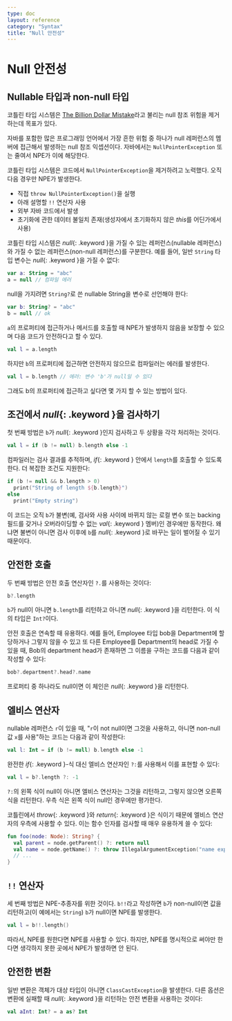 ```yaml
---
type: doc
layout: reference
category: "Syntax"
title: "Null 안전성"
---
```


# Null 안전성

## Nullable 타입과 non-null 타입

코틀린 타입 시스템은 [The Billion Dollar Mistake](http://en.wikipedia.org/wiki/Tony_Hoare#Apologies_and_retractions)라고 불리는 null 참조 위험을 제거하는데 목표가 있다.

자바를 포함한 많은 프로그래밍 언어에서 가장 흔한 위험 중 하나가 null 레퍼런스의 멤버에 접근해서 발생하는 null 참조 익셉션이다.
자바에서는 `NullPointerException` 또는 줄여서 NPE가 이에 해당한다.

코틀린 타입 시스템은 코드에서 `NullPointerException`을 제거하려고 노력했다. 오직 다음 경우만 NPE가 발생한다.

* 직접 `throw NullPointerException()`을 실행
* 아래 설명할 `!!` 연산자 사용
* 외부 자바 코드에서 발생
* 초기화에 관한 데이터 불일치 존재(생성자에서 초기화하지 않은 *this*를 어딘가에서 사용)

코틀린 타입 시스템은 *null*{: .keyword }을 가질 수 있는 레퍼런스(nullable 레퍼런스)와 가질 수 없는 레퍼런스(non-null 레퍼런스)를 구분한다.
예를 들어, 일반 `String` 타입 변수는 *null*{: .keyword }을 가질 수 없다:

``` kotlin
var a: String = "abc"
a = null // 컴파일 에러
```

null을 가지려면 `String?`로 쓴 nullable String을 변수로 선언해야 한다:

``` kotlin
var b: String? = "abc"
b = null // ok
```

`a`의 프로퍼티에 접근하거나 메서드를 호출할 때 NPE가 발생하지 않음을 보장할 수 있으며 다음 코드가 안전하다고 할 수 있다.

``` kotlin
val l = a.length
```

하지만 `b`의 프로퍼티에 접근하면 안전하지 않으므로 컴파일러는 에러를 발생한다.

``` kotlin
val l = b.length // 에러: 변수 'b'가 null일 수 있다
```

그래도 b의 프로퍼티에 접근하고 싶다면 몇 가지 할 수 있는 방법이 있다.

## 조건에서 *null*{: .keyword }을 검사하기

첫 번째 방법은 `b`가 *null*{: .keyword }인지 검사하고 두 상황을 각각 처리하는 것이다.

``` kotlin
val l = if (b != null) b.length else -1
```

컴파일러는 검사 결과를 추적하며, *if*{: .keyword } 안에서 `length`를 호출할 수 있도록 한다.
더 복잡한 조건도 지원한다:

``` kotlin
if (b != null && b.length > 0)
  print("String of length ${b.length}")
else
  print("Empty string")
```

이 코드는 오직 `b`가 불변(예, 검사와 사용 사이에 바뀌지 않는 로컬 변수 또는 backing 필드를 갖거나 오버라이딩할 수 없는 *val*{: .keyword } 멤버)인 경우에만 동작한다.
왜냐면 불변이 아니면 검사 이후에 `b`를 *null*{: .keyword }로 바꾸는 일이 벌어질 수 있기 때문이다.

## 안전한 호출

두 번째 방법은 안전 호출 연산자인 `?.`를 사용하는 것이다:

``` kotlin
b?.length
```

`b`가 null이 아니면 `b.length`를 리턴하고 아니면 *null*{: .keyword }을 리턴한다. 이 식의 타입은 `Int?`이다.

안전 호출은 연속할 때 유용하다. 예를 들어, Employee 타입 bob을 Department에 할당하거나 그렇지 않을 수 있고 또 다른 Employee를 Department의 head로 가질 수 있을 때,
Bob의 department head가 존재하면 그 이름을 구하는 코드를 다음과 같이 작성할 수 있다:


``` kotlin
bob?.department?.head?.name
```

프로퍼티 중 하나라도 null이면 이 체인은 *null*{: .keyword }을 리턴한다.

## 엘비스 연산자

nullable 레퍼런스 `r`이 있을 때, "`r`이 not null이면 그것을 사용하고, 아니면 non-null 값 `x`를 사용"하는 코드는 다음과 같이 작성한다:

``` kotlin
val l: Int = if (b != null) b.length else -1
```

완전한 *if*{: .keyword }-식 대신 엘비스 연산자인 `?:`를 사용해서 이를 표현할 수 있다:

``` kotlin
val l = b?.length ?: -1
```

`?:`의 왼쪽 식이 null이 아니면 엘비스 연산자는 그것을 리턴하고, 그렇지 않으면 오른쪽 식을 리턴한다.
우측 식은 왼쪽 식이 null인 경우에만 평가한다.

코틀린에서 *throw*{: .keyword }와 *return*{: .keyword }은 식이기 때문에 엘비스 연산자의 우측에 사용할 수 있다.
이는 함수 인자를 검사할 때 매우 유용하게 쓸 수 있다:

``` kotlin
fun foo(node: Node): String? {
  val parent = node.getParent() ?: return null
  val name = node.getName() ?: throw IllegalArgumentException("name expected")
  // ...
}
```

## `!!` 연산자

세 번째 방법은 NPE-추종자를 위한 것이다. `b!!`라고 작성하면 `b`가 non-null이면 값을 리턴하고(이 예에서는 `String`)
`b`가 null이면 NPE를 발생한다.

``` kotlin
val l = b!!.length()
```

따라서, NPE를 원한다면 NPE를 사용할 수 있다. 하지만, NPE를 명시적으로 써야만 한다면 생각하지 못한 곳에서 NPE가 발생하면 안 된다.

## 안전한 변환

일반 변환은 객체가 대상 타입이 아니면 `ClassCastException`을 발생한다.
다른 옵션은 변환에 실패할 때 *null*{: .keyword }을 리턴하는 안전 변환을 사용하는 것이다:

``` kotlin
val aInt: Int? = a as? Int
```
